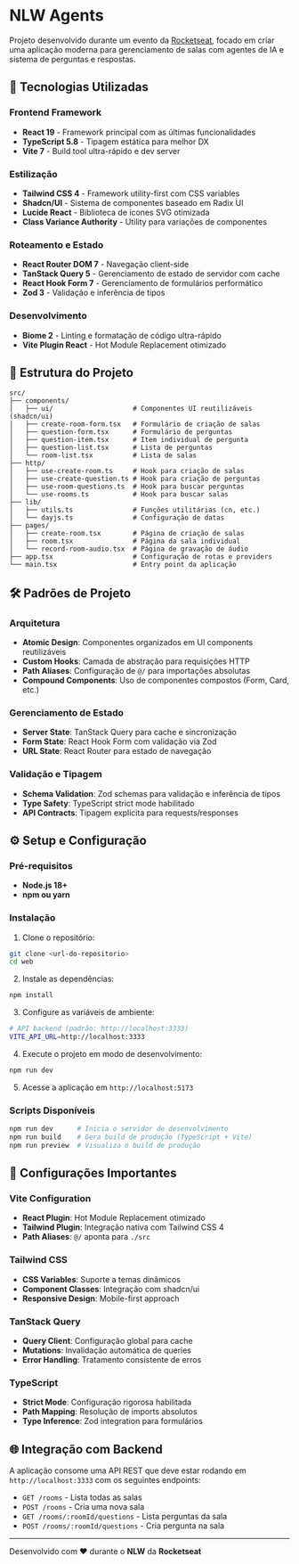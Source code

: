 # NLW Agents

Projeto desenvolvido durante um evento da [Rocketseat](https://rocketseat.com.br/), focado em criar uma aplicação moderna para gerenciamento de salas com agentes de IA e sistema de perguntas e respostas.

## 🚀 Tecnologias Utilizadas

### Frontend Framework
- **React 19** - Framework principal com as últimas funcionalidades
- **TypeScript 5.8** - Tipagem estática para melhor DX
- **Vite 7** - Build tool ultra-rápido e dev server

### Estilização
- **Tailwind CSS 4** - Framework utility-first com CSS variables
- **Shadcn/UI** - Sistema de componentes baseado em Radix UI
- **Lucide React** - Biblioteca de ícones SVG otimizada
- **Class Variance Authority** - Utility para variações de componentes

### Roteamento e Estado
- **React Router DOM 7** - Navegação client-side
- **TanStack Query 5** - Gerenciamento de estado de servidor com cache
- **React Hook Form 7** - Gerenciamento de formulários performático
- **Zod 3** - Validação e inferência de tipos

### Desenvolvimento
- **Biome 2** - Linting e formatação de código ultra-rápido
- **Vite Plugin React** - Hot Module Replacement otimizado

## 📁 Estrutura do Projeto

```
src/
├── components/
│   ├── ui/                    # Componentes UI reutilizáveis (shadcn/ui)
│   ├── create-room-form.tsx   # Formulário de criação de salas
│   ├── question-form.tsx      # Formulário de perguntas
│   ├── question-item.tsx      # Item individual de pergunta
│   ├── question-list.tsx      # Lista de perguntas
│   └── room-list.tsx          # Lista de salas
├── http/
│   ├── use-create-room.ts     # Hook para criação de salas
│   ├── use-create-question.ts # Hook para criação de perguntas
│   ├── use-room-questions.ts  # Hook para buscar perguntas
│   └── use-rooms.ts           # Hook para buscar salas
├── lib/
│   ├── utils.ts               # Funções utilitárias (cn, etc.)
│   └── dayjs.ts               # Configuração de datas
├── pages/
│   ├── create-room.tsx        # Página de criação de salas
│   ├── room.tsx               # Página da sala individual
│   └── record-room-audio.tsx  # Página de gravação de áudio
├── app.tsx                    # Configuração de rotas e providers
└── main.tsx                   # Entry point da aplicação
```

## 🛠️ Padrões de Projeto

### Arquitetura
- **Atomic Design**: Componentes organizados em UI components reutilizáveis
- **Custom Hooks**: Camada de abstração para requisições HTTP
- **Path Aliases**: Configuração de `@/` para importações absolutas
- **Compound Components**: Uso de componentes compostos (Form, Card, etc.)

### Gerenciamento de Estado
- **Server State**: TanStack Query para cache e sincronização
- **Form State**: React Hook Form com validação via Zod
- **URL State**: React Router para estado de navegação

### Validação e Tipagem
- **Schema Validation**: Zod schemas para validação e inferência de tipos
- **Type Safety**: TypeScript strict mode habilitado
- **API Contracts**: Tipagem explícita para requests/responses

## ⚙️ Setup e Configuração

### Pré-requisitos
- **Node.js 18+**
- **npm ou yarn**

### Instalação

1. Clone o repositório:
```bash
git clone <url-do-repositorio>
cd web
```

2. Instale as dependências:
```bash
npm install
```

3. Configure as variáveis de ambiente:
```bash
# API backend (padrão: http://localhost:3333)
VITE_API_URL=http://localhost:3333
```

4. Execute o projeto em modo de desenvolvimento:
```bash
npm run dev
```

5. Acesse a aplicação em `http://localhost:5173`

### Scripts Disponíveis

```bash
npm run dev      # Inicia o servidor de desenvolvimento
npm run build    # Gera build de produção (TypeScript + Vite)
npm run preview  # Visualiza o build de produção
```

## 🔧 Configurações Importantes

### Vite Configuration
- **React Plugin**: Hot Module Replacement otimizado
- **Tailwind Plugin**: Integração nativa com Tailwind CSS 4
- **Path Aliases**: `@/` aponta para `./src`

### Tailwind CSS
- **CSS Variables**: Suporte a temas dinâmicos
- **Component Classes**: Integração com shadcn/ui
- **Responsive Design**: Mobile-first approach

### TanStack Query
- **Query Client**: Configuração global para cache
- **Mutations**: Invalidação automática de queries
- **Error Handling**: Tratamento consistente de erros

### TypeScript
- **Strict Mode**: Configuração rigorosa habilitada
- **Path Mapping**: Resolução de imports absolutos
- **Type Inference**: Zod integration para formulários

## 🌐 Integração com Backend

A aplicação consome uma API REST que deve estar rodando em `http://localhost:3333` com os seguintes endpoints:

- `GET /rooms` - Lista todas as salas
- `POST /rooms` - Cria uma nova sala
- `GET /rooms/:roomId/questions` - Lista perguntas da sala
- `POST /rooms/:roomId/questions` - Cria pergunta na sala

---

Desenvolvido com ❤️ durante o **NLW** da **Rocketseat** 